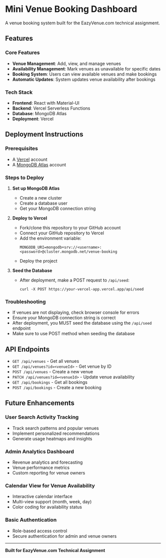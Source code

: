 # Mini Venue Booking Dashboard

A venue booking system built for the EazyVenue.com technical assignment.

## Features

### Core Features
- **Venue Management**: Add, view, and manage venues
- **Availability Management**: Mark venues as unavailable for specific dates
- **Booking System**: Users can view available venues and make bookings
- **Automatic Updates**: System updates venue availability after bookings

### Tech Stack
- **Frontend**: React with Material-UI
- **Backend**: Vercel Serverless Functions
- **Database**: MongoDB Atlas
- **Deployment**: Vercel

## Deployment Instructions

### Prerequisites
- A [Vercel](https://vercel.com) account
- A [MongoDB Atlas](https://www.mongodb.com/cloud/atlas) account

### Steps to Deploy

1. **Set up MongoDB Atlas**
   - Create a new cluster
   - Create a database user
   - Get your MongoDB connection string

2. **Deploy to Vercel**
   - Fork/clone this repository to your GitHub account
   - Connect your GitHub repository to Vercel
   - Add the environment variable:
     ```
     MONGODB_URI=mongodb+srv://<username>:<password>@cluster.mongodb.net/venue-booking
     ```
   - Deploy the project

3. **Seed the Database**
   - After deployment, make a POST request to `/api/seed`:
     ```
     curl -X POST https://your-vercel-app.vercel.app/api/seed
     ```

### Troubleshooting
- If venues are not displaying, check browser console for errors
- Ensure your MongoDB connection string is correct
- After deployment, you MUST seed the database using the `/api/seed` endpoint
- Make sure to use POST method when seeding the database

## API Endpoints

- `GET /api/venues` - Get all venues
- `GET /api/venues?id=<venueId>` - Get venue by ID
- `POST /api/venues` - Create a new venue
- `PATCH /api/venues?id=<venueId>` - Update venue availability
- `GET /api/bookings` - Get all bookings
- `POST /api/bookings` - Create a new booking

## Future Enhancements

### User Search Activity Tracking
- Track search patterns and popular venues
- Implement personalized recommendations
- Generate usage heatmaps and insights

### Admin Analytics Dashboard
- Revenue analytics and forecasting
- Venue performance metrics
- Custom reporting for venue owners

### Calendar View for Venue Availability
- Interactive calendar interface
- Multi-view support (month, week, day)
- Color coding for availability status

### Basic Authentication
- Role-based access control
- Secure authentication for admin and venue owners

---

**Built for EazyVenue.com Technical Assignment**